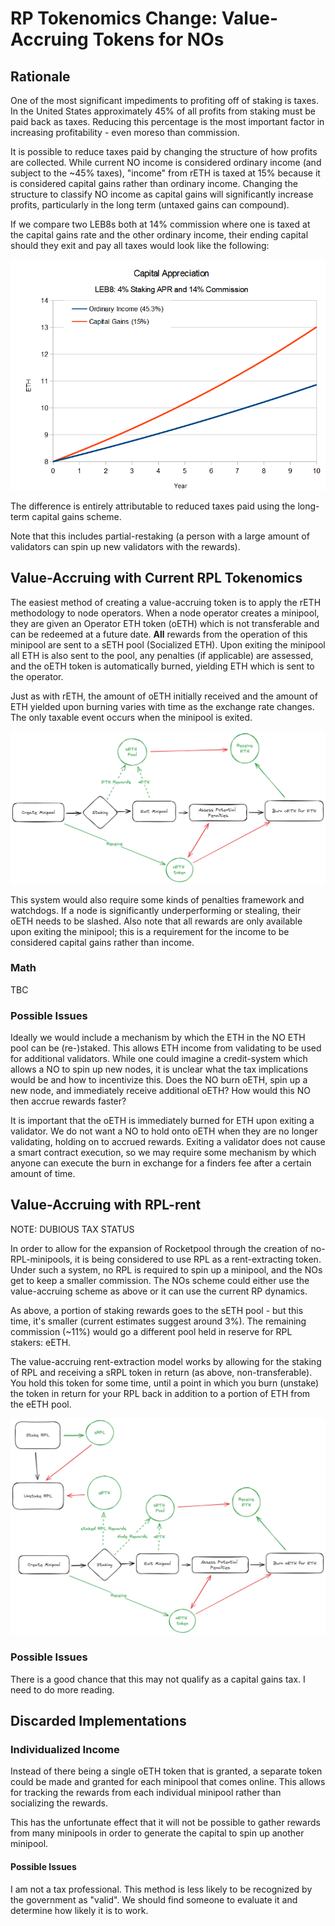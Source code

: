 # RP Tokenomics Change: Value-Accruing Tokens for NOs

## Rationale
One of the most significant impediments to profiting off of staking is taxes.  In the United States approximately 45% of all profits from staking must be paid back as taxes.  Reducing this percentage is the most important factor in increasing profitability - even moreso than commission.  

It is possible to reduce taxes paid by changing the structure of how profits are collected.  While current NO income is considered ordinary income (and subject to the ~45% taxes), "income" from rETH is taxed at 15% because it is considered capital gains rather than ordinary income.  Changing the structure to classify NO income as capital gains will significantly increase profits, particularly in the long term (untaxed gains can compound).

If we compare two LEB8s both at 14% commission where one is taxed at the capital gains rate and the other ordinary income, their ending capital should they exit and pay all taxes would look like the following:

![schematic](./capital-comparison.png)

The difference is entirely attributable to reduced taxes paid using the long-term capital gains scheme.

Note that this includes partial-restaking (a person with a large amount of validators can spin up new validators with the rewards).  



## Value-Accruing with Current RPL Tokenomics

The easiest method of creating a value-accruing token is to apply the rETH methodology to node operators.  When a node operator creates a minipool, they are given an Operator ETH token (oETH) which is not transferable and can be redeemed at a future date.  **All** rewards from the operation of this minipool are sent to a sETH pool (Socialized ETH).  Upon exiting the minipool all ETH is also sent to the pool, any penalties (if applicable) are assessed, and the oETH token is automatically burned, yielding ETH which is sent to the operator.  

Just as with rETH, the amount of oETH initially received and the amount of ETH yielded upon burning varies with time as the exchange rate changes.  The only taxable event occurs when the minipool is exited.

![schematic](./simple-schematic.png)

This system would also require some kinds of penalties framework and watchdogs.  If a node is significantly underperforming or stealing, their oETH needs to be slashed.  Also note that all rewards are only available upon exiting the minipool; this is a requirement for the income to be considered capital gains rather than income.

### Math

TBC

### Possible Issues

Ideally we would include a mechanism by which the ETH in the NO ETH pool can be (re-)staked.  This allows ETH income from validating to be used for additional validators.  While one could imagine a credit-system which allows a NO to spin up new nodes, it is unclear what the tax implications would be and how to incentivize this.  Does the NO burn oETH, spin up a new node, and immediately receive additional oETH?  How would this NO then accrue rewards faster?  

It is important that the oETH is immediately burned for ETH upon exiting a validator.  We do not want a NO to hold onto oETH when they are no longer validating, holding on to accrued rewards.  Exiting a validator does not cause a smart contract execution, so we may require some mechanism by which anyone can execute the burn in exchange for a finders fee after a certain amount of time.

## Value-Accruing with RPL-rent

NOTE: DUBIOUS TAX STATUS

In order to allow for the expansion of Rocketpool through the creation of no-RPL-minipools, it is being considered to use RPL as a rent-extracting token.  Under such a system, no RPL is required to spin up a minipool, and the NOs get to keep a smaller commission.  The NOs scheme could either use the value-accruing scheme as above or it can use the current RP dynamics.

As above, a portion of staking rewards goes to the sETH pool - but this time, it's smaller (current estimates suggest around 3%).  The remaining commission (~11%) would go a different pool held in reserve for RPL stakers: eETH.

The value-accruing rent-extraction model works by allowing for the staking of RPL and receiving a sRPL token in return (as above, non-transferable).  You hold this token for some time, until a point in which you burn (unstake) the token in return for your RPL back in addition to a portion of ETH from the eETH pool.  

![schematic](./no-rpl-schematic.png)

### Possible Issues

There is a good chance that this may not qualify as a capital gains tax.  I need to do more reading.


## Discarded Implementations

### Individualized Income

Instead of there being a single oETH token that is granted, a separate token could be made and granted for each minipool that comes online.  This allows for tracking the rewards from each individual minipool rather than socializing the rewards.  

This has the unfortunate effect that it will not be possible to gather rewards from many minipools in order to generate the capital to spin up another minipool.

#### Possible Issues

I am not a tax professional.  This method is less likely to be recognized by the government as "valid".  We should find someone to evaluate it and determine how likely it is to work. 

